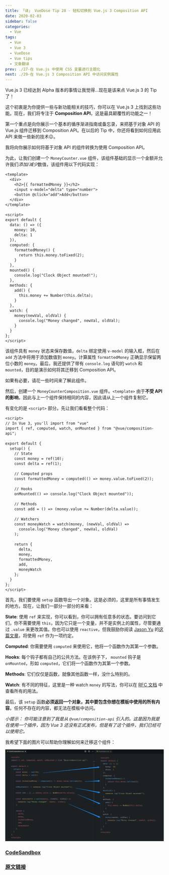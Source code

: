 ```yaml
---
title: 「译」 VueDose Tip 28 - 轻松切换到 Vue.js 3 Composition API
date: 2020-02-03
sidebar: false
categories:
  - Vue
tags:
  - Vue
  - Vue 3
  - VueDose
  - Vue tips
  - 文章翻译
prev: ./27-在 Vue.js 中使用 CSS 变量进行主题化
next: ./29-在 Vue.js 3 Composition API 中访问实例属性
---
```


Vue.js 3 已经达到 Alpha 版本的事情让我觉得...现在是该来点 Vue.js 3 的 Tip 了！

这个初衷是为你提供一些与新功能相关的技巧，你可以在 Vue.js 3 上找到这些功能。现在，我们将专注于 **Composition API**，这是最具颠覆性的功能之一！

第一个重点是向你展示一个基本的循序渐进指南或备忘录，来把基于对象 API 的 Vue.js 组件迁移到 Composition API。在以后的 Tip 中，你还将看到如何应用此 API 来做一些新的技术😉。

我将向你展示如何将基于对象 API 的组件转换为使用 Composition API。

为此，让我们创建一个 `MoneyCounter.vue` 组件，该组件基础的显示一个金额并允许我们*添加/减少*数值，该组件用以下代码实现：

```vue
<template>
  <div>
    <h2>{{ formattedMoney }}</h2>
    <input v-model="delta" type="number">
    <button @click="add">Add</button>
  </div>
</template>

<script>
export default {
  data: () => ({
    money: 10,
    delta: 1
  }),
  computed: {
    formattedMoney() {
      return this.money.toFixed(2);
    }
  },
  mounted() {
    console.log("Clock Object mounted!");
  },
  methods: {
    add() {
      this.money += Number(this.delta);
    }
  },
  watch: {
    money(newVal, oldVal) {
      console.log("Money changed", newVal, oldVal);
    }
  }
};
</script>
```

该组件具有 `money` 状态来保存数值，`delta` 绑定使用 `v-model` 的输入框，然后在 `add` 方法中将用于添加数值到 `money`。计算属性 `formattedMoney` 正确显示保留两位小数的 `money`。最后，我还提供了带有 `console.log` 语句的 `watch` 和 `mounted`，目的是演示如何将其迁移到 Composition API。

如果有必要，请花一些时间来了解此组件。

然后，创建一个 `MoneyCounterComposition.vue` 组件。`<template>` 由于**不受 API 的影响**，因此与上一个组件保持相同的内容，因此请从上一个组件复制它。

有变化的是 `<script>` 部分。先让我们看看整个代码：

```vue
<script>
// In Vue 3, you'll import from "vue"
import { ref, computed, watch, onMounted } from "@vue/composition-api";

export default {
  setup() {
    // State
    const money = ref(10);
    const delta = ref(1);

    // Computed props
    const formattedMoney = computed(() => money.value.toFixed(2));

    // Hooks
    onMounted(() => console.log("Clock Object mounted"));

    // Methods
    const add = () => (money.value += Number(delta.value));

    // Watchers
    const moneyWatch = watch(money, (newVal, oldVal) =>
      console.log("Money changed", newVal, oldVal)
    );

    return {
      delta,
      money,
      formattedMoney,
      add,
      moneyWatch
    };
  }
};
</script>
```

首先，我们要使用 `setup` 函数导出一个对象。这是必须的，这里是所有事情发生的地方。现在，让我们一部分一部分的来看：

**State**: 使用 `ref` 来实现，你可以看到，你可以拥有任意多的状态。要访问到它们，你不需要使用 `this`，因为它只是一个变量，并不是实例上的属性，尽管要通过 `.value` 来更改其值。你也可以使用 `reactive`，但我鼓励你阅读 [Jason Yu](https://twitter.com/ycmjason) 的[这篇文章](https://dev.to/ycmjason/thought-on-vue-3-composition-api-reactive-considered-harmful-j8c)，将使用 `ref` 作为一项约定。

**Computed**: 你需要使用 `computed` 来使用它，他将一个函数作为其第一个参数。

**Hooks**: 每个钩子都有自己的公共方法。在该例子下， `mounted` 钩子是 `onMounted`，形如 `computed`，它们将一个函数作为其第一个参数。

**Methods**: 它们仅仅是函数，就像其他函数一样，没什么特别的。

**Watch**: 有不同的特征，这里是一种 watch `money` 的写法，你可以在 [RFC 文档](https://vue-composition-api-rfc.netlify.com/api.html#watch) 中查看所有的用法。

最后，该 `setup` 函数**必须返回一个对象，其中要包含你想在模板中使用的所有内容**。任何不存在的内容，都无法在模板中访问。

*小提示： 你可能注意到了我是从 `@vue/composition-api` 引入的。这是因为我是在使用一个插件，因为 Vue 3 还没有正式发布，但是有了这个插件，我们已经可以使用它。*

我希望下面的图片可以帮助你理解如何来迁移这个组件：

![migrate_to_composition_api](./images/migrate_to_composition_api.png)

### [CodeSandbox](https://codesandbox.io/s/composition-api-simple-demo-lp0z5)

### [原文链接](https://vuedose.tips/tips/easily-switch-to-composition-api-in-vuejs-3)
